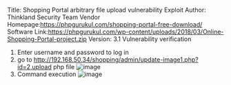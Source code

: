 Title: Shopping Portal arbitrary file upload vulnerability
Exploit Author: Thinkland Security Team
Vendor Homepage:https://phpgurukul.com/shopping-portal-free-download/
Software Link:https://phpgurukul.com/wp-content/uploads/2018/03/Online-Shopping-Portal-project.zip
Version: 3.1
Vulnerability verification
1. Enter username and password to log in
2. go to http://192.168.50.34/shopping/admin/update-image1.php?id=2,upload php file
![image]()  
3. Command execution
![image]()  